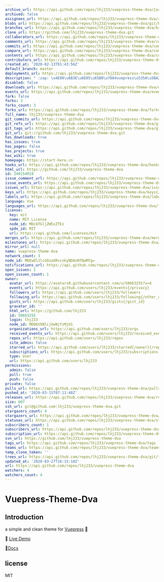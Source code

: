 ```yaml
---
archive_url: https://api.github.com/repos/lhj233/vuepress-theme-dva/{archive_format}{/ref}
archived: false
assignees_url: https://api.github.com/repos/lhj233/vuepress-theme-dva/assignees{/user}
blobs_url: https://api.github.com/repos/lhj233/vuepress-theme-dva/git/blobs{/sha}
branches_url: https://api.github.com/repos/lhj233/vuepress-theme-dva/branches{/branch}
clone_url: https://github.com/lhj233/vuepress-theme-dva.git
collaborators_url: https://api.github.com/repos/lhj233/vuepress-theme-dva/collaborators{/collaborator}
comments_url: https://api.github.com/repos/lhj233/vuepress-theme-dva/comments{/number}
commits_url: https://api.github.com/repos/lhj233/vuepress-theme-dva/commits{/sha}
compare_url: https://api.github.com/repos/lhj233/vuepress-theme-dva/compare/{base}...{head}
contents_url: https://api.github.com/repos/lhj233/vuepress-theme-dva/contents/{+path}
contributors_url: https://api.github.com/repos/lhj233/vuepress-theme-dva/contributors
created_at: '2020-02-13T01:43:56Z'
default_branch: master
deployments_url: https://api.github.com/repos/lhj233/vuepress-theme-dva/deployments
description: " :zap: \u4E00\u6B3E\u6E05\u65B0\u7684vuepress\u535A\u5BA2\u4E3B\u9898"
disabled: false
downloads_url: https://api.github.com/repos/lhj233/vuepress-theme-dva/downloads
events_url: https://api.github.com/repos/lhj233/vuepress-theme-dva/events
fork: false
forks: 3
forks_count: 3
forks_url: https://api.github.com/repos/lhj233/vuepress-theme-dva/forks
full_name: lhj233/vuepress-theme-dva
git_commits_url: https://api.github.com/repos/lhj233/vuepress-theme-dva/git/commits{/sha}
git_refs_url: https://api.github.com/repos/lhj233/vuepress-theme-dva/git/refs{/sha}
git_tags_url: https://api.github.com/repos/lhj233/vuepress-theme-dva/git/tags{/sha}
git_url: git://github.com/lhj233/vuepress-theme-dva.git
has_downloads: true
has_issues: true
has_pages: false
has_projects: true
has_wiki: true
homepage: https://start-here.cn
hooks_url: https://api.github.com/repos/lhj233/vuepress-theme-dva/hooks
html_url: https://github.com/lhj233/vuepress-theme-dva
id: 240154018
issue_comment_url: https://api.github.com/repos/lhj233/vuepress-theme-dva/issues/comments{/number}
issue_events_url: https://api.github.com/repos/lhj233/vuepress-theme-dva/issues/events{/number}
issues_url: https://api.github.com/repos/lhj233/vuepress-theme-dva/issues{/number}
keys_url: https://api.github.com/repos/lhj233/vuepress-theme-dva/keys{/key_id}
labels_url: https://api.github.com/repos/lhj233/vuepress-theme-dva/labels{/name}
language: Vue
languages_url: https://api.github.com/repos/lhj233/vuepress-theme-dva/languages
license:
  key: mit
  name: MIT License
  node_id: MDc6TGljZW5zZTEz
  spdx_id: MIT
  url: https://api.github.com/licenses/mit
merges_url: https://api.github.com/repos/lhj233/vuepress-theme-dva/merges
milestones_url: https://api.github.com/repos/lhj233/vuepress-theme-dva/milestones{/number}
mirror_url: null
name: vuepress-theme-dva
network_count: 3
node_id: MDEwOlJlcG9zaXRvcnkyNDAxNTQwMTg=
notifications_url: https://api.github.com/repos/lhj233/vuepress-theme-dva/notifications{?since,all,participating}
open_issues: 1
open_issues_count: 1
owner:
  avatar_url: https://avatars0.githubusercontent.com/u/50663255?v=4
  events_url: https://api.github.com/users/lhj233/events{/privacy}
  followers_url: https://api.github.com/users/lhj233/followers
  following_url: https://api.github.com/users/lhj233/following{/other_user}
  gists_url: https://api.github.com/users/lhj233/gists{/gist_id}
  gravatar_id: ''
  html_url: https://github.com/lhj233
  id: 50663255
  login: lhj233
  node_id: MDQ6VXNlcjUwNjYzMjU1
  organizations_url: https://api.github.com/users/lhj233/orgs
  received_events_url: https://api.github.com/users/lhj233/received_events
  repos_url: https://api.github.com/users/lhj233/repos
  site_admin: false
  starred_url: https://api.github.com/users/lhj233/starred{/owner}{/repo}
  subscriptions_url: https://api.github.com/users/lhj233/subscriptions
  type: User
  url: https://api.github.com/users/lhj233
permissions:
  admin: false
  pull: true
  push: false
private: false
pulls_url: https://api.github.com/repos/lhj233/vuepress-theme-dva/pulls{/number}
pushed_at: '2020-03-15T07:11:48Z'
releases_url: https://api.github.com/repos/lhj233/vuepress-theme-dva/releases{/id}
size: 607
ssh_url: git@github.com:lhj233/vuepress-theme-dva.git
stargazers_count: 4
stargazers_url: https://api.github.com/repos/lhj233/vuepress-theme-dva/stargazers
statuses_url: https://api.github.com/repos/lhj233/vuepress-theme-dva/statuses/{sha}
subscribers_count: 1
subscribers_url: https://api.github.com/repos/lhj233/vuepress-theme-dva/subscribers
subscription_url: https://api.github.com/repos/lhj233/vuepress-theme-dva/subscription
svn_url: https://github.com/lhj233/vuepress-theme-dva
tags_url: https://api.github.com/repos/lhj233/vuepress-theme-dva/tags
teams_url: https://api.github.com/repos/lhj233/vuepress-theme-dva/teams
temp_clone_token: ''
trees_url: https://api.github.com/repos/lhj233/vuepress-theme-dva/git/trees{/sha}
updated_at: '2020-03-27T16:15:18Z'
url: https://api.github.com/repos/lhj233/vuepress-theme-dva
watchers: 4
watchers_count: 4
---
```


<!--
 * @Author: your name
 * @Date: 2020-02-13 23:05:53
 * @LastEditTime: 2020-02-16 12:42:18
 * @LastEditors: Please set LastEditors
 * @Description: In User Settings Edit
 * @FilePath: \vuepress-theme-dva-devloping\README.md
 -->
# Vuepress-Theme-Dva

## Introduction
a simple and clean theme for [Vuepress](https://vuepress.vuejs.org/)  :dash:

:rainbow: [Live Demo](https://start-here.cn)

:eyes:[Docs](https://start-here.cn/_posts/theme-guide.html) 

## license
MIT
